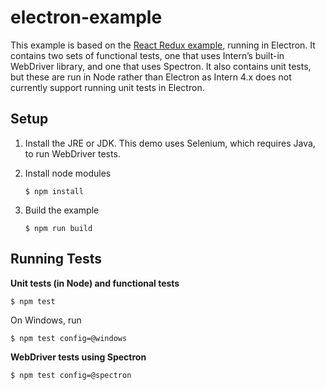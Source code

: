 # electron-example

This example is based on the [React Redux example](https://github.com/reactjs/redux/tree/master/examples/todomvc),
running in Electron. It contains two sets of functional tests, one that uses Intern’s built-in WebDriver library, and
one that uses Spectron. It also contains unit tests, but these are run in Node rather than Electron as Intern 4.x does
not currently support running unit tests in Electron.

## Setup

1. Install the JRE or JDK. This demo uses Selenium, which requires Java, to run WebDriver tests.

2. Install node modules

   ```
   $ npm install
   ```

3. Build the example
   ```
   $ npm run build
   ```

## Running Tests

**Unit tests (in Node) and functional tests**

    $ npm test

On Windows, run

    $ npm test config=@windows

**WebDriver tests using Spectron**

    $ npm test config=@spectron
